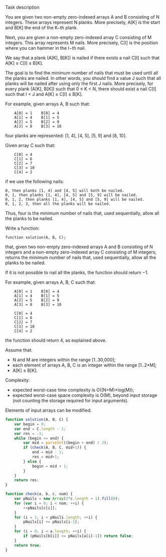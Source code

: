 
Task description

You are given two non-empty zero-indexed arrays A and B consisting of N integers. These arrays represent N planks. More precisely, A[K] is the start and B[K] the end of the K−th plank.

Next, you are given a non-empty zero-indexed array C consisting of M integers. This array represents M nails. More precisely, C[I] is the position where you can hammer in the I−th nail.

We say that a plank (A[K], B[K]) is nailed if there exists a nail C[I] such that A[K] ≤ C[I] ≤ B[K].

The goal is to find the minimum number of nails that must be used until all the planks are nailed. In other words, you should find a value J such that all planks will be nailed after using only the first J nails. More precisely, for every plank (A[K], B[K]) such that 0 ≤ K < N, there should exist a nail C[I] such that I < J and A[K] ≤ C[I] ≤ B[K].

For example, given arrays A, B such that:

```
    A[0] = 1    B[0] = 4
    A[1] = 4    B[1] = 5
    A[2] = 5    B[2] = 9
    A[3] = 8    B[3] = 10
```
four planks are represented: [1, 4], [4, 5], [5, 9] and [8, 10].

Given array C such that:

```
    C[0] = 4
    C[1] = 6
    C[2] = 7
    C[3] = 10
    C[4] = 2
```
if we use the following nails:

```
0, then planks [1, 4] and [4, 5] will both be nailed.
0, 1, then planks [1, 4], [4, 5] and [5, 9] will be nailed.
0, 1, 2, then planks [1, 4], [4, 5] and [5, 9] will be nailed.
0, 1, 2, 3, then all the planks will be nailed.
```
Thus, four is the minimum number of nails that, used sequentially, allow all the planks to be nailed.

Write a function:

```
function solution(A, B, C);
```

that, given two non-empty zero-indexed arrays A and B consisting of N integers and a non-empty zero-indexed array C consisting of M integers, returns the minimum number of nails that, used sequentially, allow all the planks to be nailed.

If it is not possible to nail all the planks, the function should return −1.

For example, given arrays A, B, C such that:

```
    A[0] = 1    B[0] = 4
    A[1] = 4    B[1] = 5
    A[2] = 5    B[2] = 9
    A[3] = 8    B[3] = 10

    C[0] = 4
    C[1] = 6
    C[2] = 7
    C[3] = 10
    C[4] = 2
```
the function should return 4, as explained above.

Assume that:

* N and M are integers within the range [1..30,000];
* each element of arrays A, B, C is an integer within the range [1..2*M];
* A[K] ≤ B[K].

Complexity:

* expected worst-case time complexity is O((N+M)*log(M));
* expected worst-case space complexity is O(M), beyond input storage (not counting the storage required for input arguments).

Elements of input arrays can be modified.


```javascript
function solution(A, B, C) {
    var begin = 0;
    var end = C.length - 1;
    var res = -1;
    while (begin <= end) {
        var mid = parseInt((begin + end) / 2);
        if (check(A, B, C, mid+1)) {
            end = mid - 1;
            res = mid+1;
        } else {
            begin = mid + 1;
        }
    }
    return res;
}

function check(a, b, c, num) {
    var pNails = new Array(2*c.length + 1).fill(0);
    for (var i = 0; i < num; ++i) {
        ++pNails[c[i]];
    }
    for (i = 1; i < pNails.length; ++i) {
        pNails[i] += pNails[i-1];
    }
    for (i = 0; i < a.length; ++i) {
        if (pNails[b[i]] <= pNails[a[i]-1]) return false;
    }
    return true;
}
```
